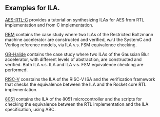 ## Examples for ILA.

[AES-RTL-C](https://github.com/Bo-Yuan-Huang/ILA/tree/master/examples/AES-RTL-C) 
provides a tutorial on synthesizing ILAs for AES from RTL implementation and from C 
implementation.

[RBM](https://github.com/Bo-Yuan-Huang/ILA/tree/master/examples/RBM) contains the case study where two ILAs of the Restricted Boltzmann machine accelerator are constructed and verified, w.r.t the SystemC and Verilog reference models, via ILA v.s. FSM equivalence checking.

[GB-Halide](https://github.com/Bo-Yuan-Huang/ILA/tree/master/examples/GB-Halide) contains the case study where two ILAs of the Gaussian Blur accelerator, with different levels of abstraction, are constructed and verified. Both ILA v.s. ILA and ILA v.s. FSM equivalence checking are performed.

[RISC-V](https://github.com/Bo-Yuan-Huang/ILA/tree/master/examples/RISC-V) constains the ILA of the RISC-V ISA and the verification framework that checks the equivalence between the ILA and the Rocket core RTL implementation.

[8051](https://github.com/Bo-Yuan-Huang/ILA/tree/master/examples/8051) contains the ILA of the 8051 microcontroller and the scripts for checking the equivalence between the RTL implementation and the ILA specification, using ABC. 
